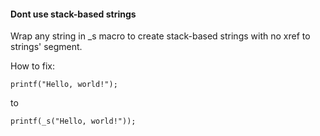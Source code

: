 #### Dont use stack-based strings 
Wrap any string in \_s macro to create stack-based strings with no xref to strings' segment.

How to fix:
```
printf("Hello, world!");
```
to
```
printf(_s("Hello, world!"));
```
